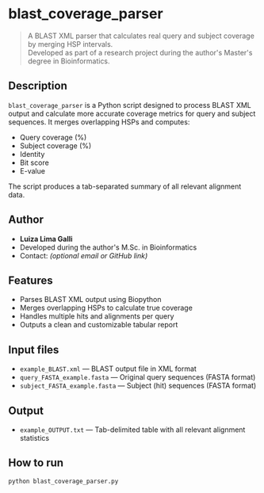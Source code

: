 # blast_coverage_parser

> A BLAST XML parser that calculates real query and subject coverage by merging HSP intervals.  
> Developed as part of a research project during the author's Master's degree in Bioinformatics.

## Description

`blast_coverage_parser` is a Python script designed to process BLAST XML output and calculate more accurate coverage metrics for query and subject sequences. It merges overlapping HSPs and computes:

- Query coverage (%)
- Subject coverage (%)
- Identity
- Bit score
- E-value

The script produces a tab-separated summary of all relevant alignment data.

## Author

- **Luiza Lima Galli**
- Developed during the author's M.Sc. in Bioinformatics
- Contact: *(optional email or GitHub link)*

## Features

- Parses BLAST XML output using Biopython
- Merges overlapping HSPs to calculate true coverage
- Handles multiple hits and alignments per query
- Outputs a clean and customizable tabular report

## Input files

- `example_BLAST.xml` — BLAST output file in XML format
- `query_FASTA_example.fasta` — Original query sequences (FASTA format)
- `subject_FASTA_example.fasta` — Subject (hit) sequences (FASTA format)

## Output

- `example_OUTPUT.txt` — Tab-delimited table with all relevant alignment statistics

## How to run

```bash
python blast_coverage_parser.py
